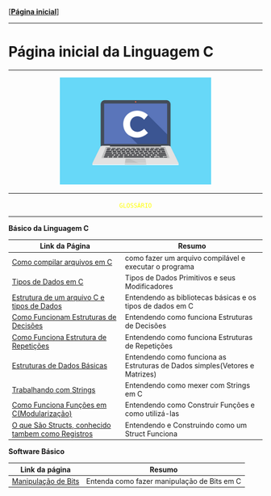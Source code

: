 [[**Página inicial**](https://f4nt0.github.io/PR0GR4M1NG)]

---

# Página inicial da Linguagem C

---

<center>
    <img src="../../img/c-language.jpg" width="300">
</center>

---

<center>
<code style="color: yellow">GLOSSÁRIO</code>
</center>

---

**Básico da Linguagem C**

Link da Página|Resumo
|---|---|
[Como compilar arquivos em C](../prog_c/compilador.md)| como fazer um arquivo compilável e executar o programa
[Tipos de Dados em C](../prog_c/tipos-dados.md)| Tipos de Dados Primitivos e seus Modificadores
[Estrutura de um arquivo C e tipos de Dados](../prog_c/estrutura-basica.md)| Entendendo as bibliotecas básicas e os tipos de dados em C
[Como Funcionam Estruturas de Decisões](../prog_c/estrutura-decisao.md)| Entendendo como funciona Estruturas de Decisões
[Como Funciona Estrutura de Repetições](../prog_c/estrutura-repeticao.md)| Entendendo como funciona Estruturas de Repetições
[Estruturas de Dados Básicas](../prog_c/estrutura-dados.md)| Entendendo como funciona as Estruturas de Dados simples(Vetores e Matrizes)
[Trabalhando com Strings](../prog_c/strings.md)| Entendendo como mexer com Strings em C
[Como Funciona Funções em C(Modularização)](../prog_c/funcoes.md)| Entendendo como Construir Funções e como utilizá-las
[O que São Structs, conhecido tambem como Registros](../prog_c/structs.md)| Entendendo e Construindo como um Struct Funciona

**Software Básico**

Link da página|Resumo
|---|---|
[Manipulação de Bits](../prog_c/bits-manipulacao.md)| Entenda como fazer manipulação de Bits em C

